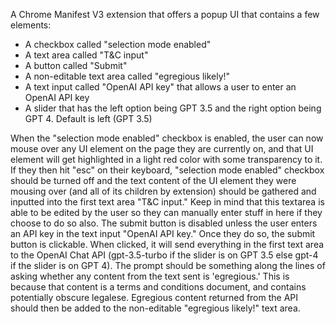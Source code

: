 A Chrome Manifest V3 extension that offers a popup UI that contains a few elements:

- A checkbox called "selection mode enabled"
- A text area called "T&C input"
- A button called "Submit"
- A non-editable text area called "egregious likely!"
- A text input called "OpenAI API key" that allows a user to enter an OpenAI API key
- A slider that has the left option being GPT 3.5 and the right option being GPT 4. Default is left (GPT 3.5)

When the "selection mode enabled" checkbox is enabled, the user can now mouse over any UI element on the page they are currently on, and that UI element will get highlighted in a light red color with some transparency to it. If they then hit "esc" on their keyboard, "selection mode enabled" checkbox should be turned off and the text content of the UI element they were mousing over (and all of its children by extension) should be gathered and inputted into the first text area "T&C input." Keep in mind that this textarea is able to be edited by the user so they can manually enter stuff in here if they choose to do so also. The submit button is disabled unless the user enters an API key in the text input "OpenAI API key." Once they do so, the submit button is clickable. When clicked, it will send everything in the first text area to the OpenAI Chat API (gpt-3.5-turbo if the slider is on GPT 3.5 else gpt-4 if the slider is on GPT 4). The prompt should be something along the lines of asking whether any content from the text sent is 'egregious.' This is because that content is a terms and conditions document, and contains potentially obscure legalese. Egregious content returned from the API should then be added to the non-editable "egregious likely!" text area.
